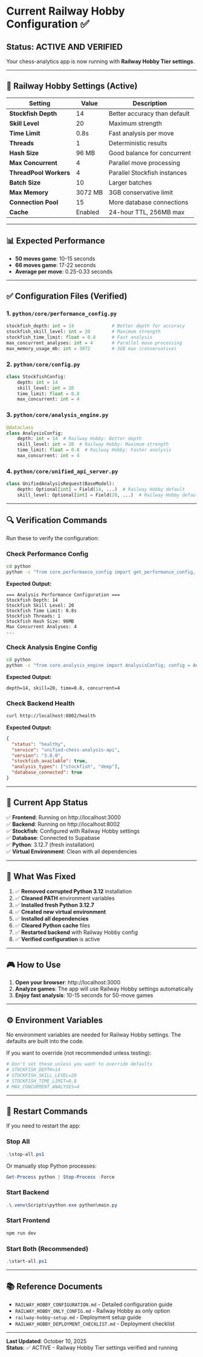 # Current Railway Hobby Configuration ✅

## Status: ACTIVE AND VERIFIED

Your chess-analytics app is now running with **Railway Hobby Tier settings**.

---

## 🎯 Railway Hobby Settings (Active)

| Setting | Value | Description |
|---------|-------|-------------|
| **Stockfish Depth** | 14 | Better accuracy than default |
| **Skill Level** | 20 | Maximum strength |
| **Time Limit** | 0.8s | Fast analysis per move |
| **Threads** | 1 | Deterministic results |
| **Hash Size** | 96 MB | Good balance for concurrent |
| **Max Concurrent** | 4 | Parallel move processing |
| **ThreadPool Workers** | 4 | Parallel Stockfish instances |
| **Batch Size** | 10 | Larger batches |
| **Max Memory** | 3072 MB | 3GB conservative limit |
| **Connection Pool** | 15 | More database connections |
| **Cache** | Enabled | 24-hour TTL, 256MB max |

---

## 📊 Expected Performance

- **50 moves game**: 10-15 seconds
- **66 moves game**: 17-22 seconds
- **Average per move**: 0.25-0.33 seconds

---

## ✅ Configuration Files (Verified)

### 1. `python/core/performance_config.py`
```python
stockfish_depth: int = 14              # Better depth for accuracy
stockfish_skill_level: int = 20        # Maximum strength
stockfish_time_limit: float = 0.8      # Fast analysis
max_concurrent_analyses: int = 4       # Parallel move processing
max_memory_usage_mb: int = 3072        # 3GB max (conservative)
```

### 2. `python/core/config.py`
```python
class StockfishConfig:
    depth: int = 14
    skill_level: int = 20
    time_limit: float = 0.8
    max_concurrent: int = 4
```

### 3. `python/core/analysis_engine.py`
```python
@dataclass
class AnalysisConfig:
    depth: int = 14  # Railway Hobby: Better depth
    skill_level: int = 20  # Railway Hobby: Maximum strength
    time_limit: float = 0.8  # Railway Hobby: Faster analysis
    max_concurrent: int = 4
```

### 4. `python/core/unified_api_server.py`
```python
class UnifiedAnalysisRequest(BaseModel):
    depth: Optional[int] = Field(14, ...)  # Railway Hobby default
    skill_level: Optional[int] = Field(20, ...)  # Railway Hobby default
```

---

## 🔍 Verification Commands

Run these to verify the configuration:

### Check Performance Config
```bash
cd python
python -c "from core.performance_config import get_performance_config, print_performance_config; config = get_performance_config(); print_performance_config(config)"
```

**Expected Output:**
```
=== Analysis Performance Configuration ===
Stockfish Depth: 14
Stockfish Skill Level: 20
Stockfish Time Limit: 0.8s
Stockfish Threads: 1
Stockfish Hash Size: 96MB
Max Concurrent Analyses: 4
...
```

### Check Analysis Engine Config
```bash
cd python
python -c "from core.analysis_engine import AnalysisConfig; config = AnalysisConfig(); print(f'depth={config.depth}, skill={config.skill_level}, time={config.time_limit}, concurrent={config.max_concurrent}')"
```

**Expected Output:**
```
depth=14, skill=20, time=0.8, concurrent=4
```

### Check Backend Health
```bash
curl http://localhost:8002/health
```

**Expected Output:**
```json
{
  "status": "healthy",
  "service": "unified-chess-analysis-api",
  "version": "3.0.0",
  "stockfish_available": true,
  "analysis_types": ["stockfish", "deep"],
  "database_connected": true
}
```

---

## 🚀 Current App Status

✅ **Frontend**: Running on http://localhost:3000  
✅ **Backend**: Running on http://localhost:8002  
✅ **Stockfish**: Configured with Railway Hobby settings  
✅ **Database**: Connected to Supabase  
✅ **Python**: 3.12.7 (fresh installation)  
✅ **Virtual Environment**: Clean with all dependencies  

---

## 📝 What Was Fixed

1. ✅ **Removed corrupted Python 3.12** installation
2. ✅ **Cleaned PATH** environment variables
3. ✅ **Installed fresh Python 3.12.7**
4. ✅ **Created new virtual environment**
5. ✅ **Installed all dependencies**
6. ✅ **Cleared Python cache** files
7. ✅ **Restarted backend** with Railway Hobby config
8. ✅ **Verified configuration** is active

---

## 🎮 How to Use

1. **Open your browser**: http://localhost:3000
2. **Analyze games**: The app will use Railway Hobby settings automatically
3. **Enjoy fast analysis**: 10-15 seconds for 50-move games

---

## ⚙️ Environment Variables

No environment variables are needed for Railway Hobby settings. The defaults are built into the code.

If you want to override (not recommended unless testing):
```bash
# Don't set these unless you want to override defaults
# STOCKFISH_DEPTH=14
# STOCKFISH_SKILL_LEVEL=20
# STOCKFISH_TIME_LIMIT=0.8
# MAX_CONCURRENT_ANALYSES=4
```

---

## 🔄 Restart Commands

If you need to restart the app:

### Stop All
```powershell
.\stop-all.ps1
```

Or manually stop Python processes:
```powershell
Get-Process python | Stop-Process -Force
```

### Start Backend
```powershell
.\.venv\Scripts\python.exe python\main.py
```

### Start Frontend
```powershell
npm run dev
```

### Start Both (Recommended)
```powershell
.\start-all.ps1
```

---

## 📚 Reference Documents

- `RAILWAY_HOBBY_CONFIGURATION.md` - Detailed configuration guide
- `RAILWAY_HOBBY_ONLY_CONFIG.md` - Railway Hobby as only option
- `railway-hobby-setup.md` - Deployment setup guide
- `RAILWAY_HOBBY_DEPLOYMENT_CHECKLIST.md` - Deployment checklist

---

**Last Updated**: October 10, 2025  
**Status**: ✅ ACTIVE - Railway Hobby Tier settings verified and running

